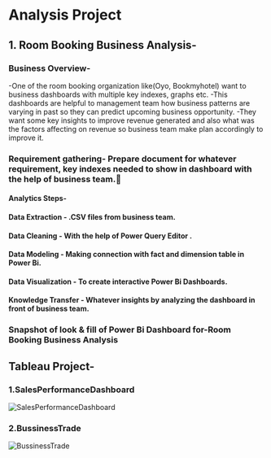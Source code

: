 # Analysis Project

## 1. Room Booking Business Analysis-

### Business Overview- 
-One of the room booking organization like(Oyo, Bookmyhotel) want to business dashboards with multiple key indexes, graphs etc. 
-This dashboards are helpful to management team how business patterns are varying in past so they can predict upcoming business opportunity.
-They want some key insights to improve revenue generated and also  what was the factors affecting on revenue so business team make plan accordingly to improve it. 

### Requirement gathering- Prepare document for whatever requirement, key indexes needed to show in dashboard with the help of business team.
#### Analytics Steps-
#### Data Extraction       -  .CSV files from business team.
#### Data Cleaning         -  With the help of Power Query Editor .
#### Data Modeling         -  Making connection with fact and dimension table in  Power Bi.
#### Data Visualization    -  To create interactive  Power Bi Dashboards.
#### Knowledge Transfer    -  Whatever insights by analyzing the dashboard in front of business team.

### Snapshot of look & fill of Power Bi Dashboard for-Room Booking Business Analysis

## Tableau Project-

### 1.SalesPerformanceDashboard

![SalesPerformanceDashboard](https://github.com/SourabhVathare6175/Sourabh_Analytics_Portfolio/assets/129382113/8db10c3f-966b-41f2-936d-ecc51aaca5a4)

### 2.BussinessTrade

![BussinessTrade](https://github.com/SourabhVathare6175/Sourabh_Analytics_Portfolio/assets/129382113/1197c955-c2c5-4841-89b2-e2fe9e791e40)
